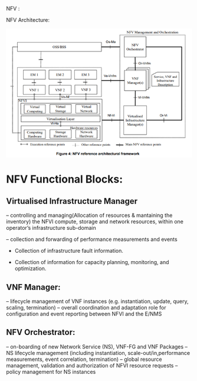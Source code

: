 




NFV :



NFV Architecture:

![Optional Text](https://github.com/kesavand/nfv/blob/master/Images/NFV_Architectural_framework.PNG)



NFV  Functional Blocks:
=======================


Virtualised Infrastructure Manager
----------------------------------

– controlling and managing(Allocation of resources & mantaining the inventory) the NFVI compute, storage and network
resources, within one operator’s infrastructure sub-domain

– collection and forwarding of performance measurements and events

- Collection of infrastructure fault information.

- Collection of information for capacity planning, monitoring, and optimization.

VNF Manager:
-----------
– lifecycle management of VNF instances (e.g. instantiation, update, query, scaling, termination)
– overall coordination and adaptation role for configuration and event reporting between NFVI and the E/NMS 


NFV Orchestrator:
----------------
– on-boarding of new Network Service (NS), VNF-FG and VNF Packages
– NS lifecycle management (including instantiation, scale-out/in,performance measurements, event correlation, termination)
– global resource management, validation and authorization of NFVI resource requests
– policy management for NS instances 
